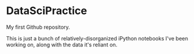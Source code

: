 # DataSciPractice

My first Github repository.

This is just a bunch of relatively-disorganized iPython notebooks I've been working on, along with the data it's reliant on.
